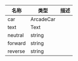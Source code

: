 | 名称 | 类型 | 描述 |
| ----------- | ----------- | ----------- |
| car |  ArcadeCar |  |
| text | Text |  |
| neutral | string  |  |
| forward | string |  |
| reverse | string |  |
